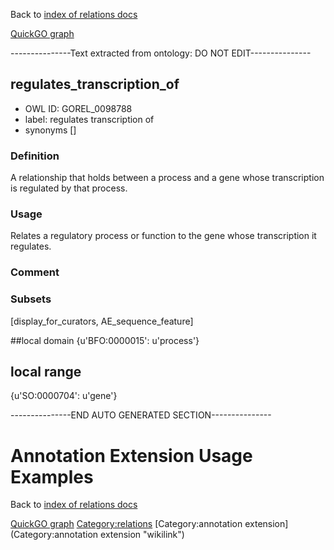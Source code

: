 Back to [index of relations docs](https://github.com/geneontology/annotation_extensions/tree/master/doc)

[QuickGO graph](www.ebi.ac.uk/QuickGO/AnnotationExtensionRelations.html)

---------------Text extracted from ontology: DO NOT EDIT---------------

## regulates_transcription_of
* OWL ID: GOREL_0098788
* label: regulates transcription of
* synonyms
[]

### Definition
A relationship that holds between a process and a gene whose transcription is regulated by that process.

### Usage
Relates a regulatory process or function to the gene whose transcription it regulates.

### Comment


### Subsets
[display_for_curators, AE_sequence_feature]

##local domain
{u'BFO:0000015': u'process'}

## local range
{u'SO:0000704': u'gene'}

---------------END AUTO GENERATED SECTION---------------



# Annotation Extension Usage Examples

Back to [index of relations docs](https://github.com/geneontology/annotation_extensions/tree/master/doc)

[QuickGO graph](www.ebi.ac.uk/QuickGO/AnnotationExtensionRelations.html)
<Category:relations> [Category:annotation extension](Category:annotation extension "wikilink")
